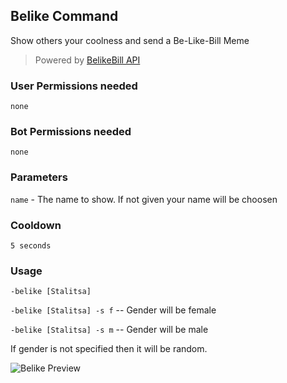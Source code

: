 ## Belike Command
Show others your coolness and send a Be-Like-Bill Meme

> Powered by [BelikeBill API](https://github.com/gautamkrishnar/Be-Like-Bill)

### User Permissions needed
`none`
### Bot Permissions needed
`none`

### Parameters
`name` - The name to show. If not given your name will be choosen 

### Cooldown
`5 seconds`


### Usage
`-belike [Stalitsa]`

`-belike [Stalitsa] -s f` -- Gender will be female

`-belike [Stalitsa] -s m` -- Gender will be male

If gender is not specified then it will be random.

![Belike Preview](https://cdn.discordapp.com/attachments/469576672128139275/553485938529927168/unknown.png)

<CustomLayout/>